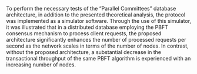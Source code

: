 To perform the necessary tests of the “Parallel Committees” database architecture, in addition to the presented theoretical analysis, the protocol was implemented as a simulator software. Through the use of this simulator, it was illustrated that in a distributed database employing the PBFT consensus mechanism to process client requests, the proposed architecture significantly enhances the number of processed requests per second as the network scales in terms of the number of nodes. In contrast, without the proposed architecture, a substantial decrease in the transactional throughput of the same PBFT algorithm is experienced with an increasing number of nodes.
